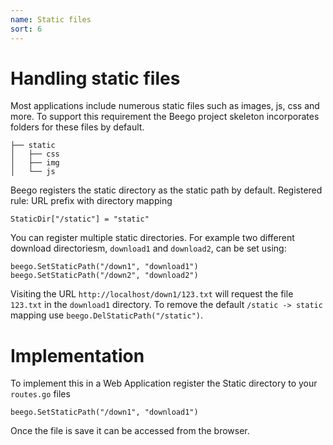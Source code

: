 ```yaml
---
name: Static files
sort: 6
---
```


# Handling static files

Most applications include numerous static files such as images, js, css and more. To support this requirement the Beego project skeleton incorporates folders for these files by default.

```
├── static
│   ├── css
│   ├── img
│   └── js
```

Beego registers the static directory as the static path by default. Registered rule: URL prefix with directory mapping

	StaticDir["/static"] = "static"

You can register multiple static directories. For example two different download directoriesm, `download1` and `download2`, can be set using:

	beego.SetStaticPath("/down1", "download1")
	beego.SetStaticPath("/down2", "download2")

Visiting the URL `http://localhost/down1/123.txt` will request the file `123.txt` in the `download1` directory.
To remove the default `/static -> static` mapping use `beego.DelStaticPath("/static")`.

# Implementation

To implement this in a Web Application register the Static directory to your `routes.go` files

	beego.SetStaticPath("/down1", "download1")

Once the file is save it can be accessed from the browser.  
